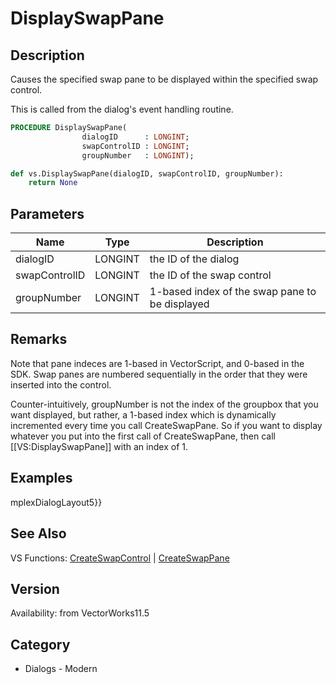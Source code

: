 # DisplaySwapPane

## Description
Causes the specified swap pane to be displayed within the specified swap control. 

This is called from the dialog's event handling routine.

```pascal
PROCEDURE DisplaySwapPane(
				dialogID      : LONGINT;
				swapControlID : LONGINT;
				groupNumber   : LONGINT);
```

```python
def vs.DisplaySwapPane(dialogID, swapControlID, groupNumber):
    return None
```

## Parameters
|Name|Type|Description|
|---|---|---|
|dialogID|LONGINT|the ID of the dialog|
|swapControlID|LONGINT|the ID of the swap control|
|groupNumber|LONGINT|1-based index of the swap pane to be displayed|

## Remarks
Note that pane indeces are 1-based in VectorScript, and 0-based in the SDK.  Swap panes are numbered sequentially in the order that they were inserted into the control.

Counter-intuitively, groupNumber is not the index of the groupbox that you want displayed, but rather, a 1-based index which is dynamically incremented every time you call CreateSwapPane. So if you want to display whatever you put into the first call of CreateSwapPane, then call [[VS:DisplaySwapPane]] with an index of 1.

## Examples
mplexDialogLayout5}}

## See Also
VS Functions:
[CreateSwapControl](CreateSwapControl.md) 
| [CreateSwapPane](CreateSwapPane.md)

## Version
Availability: from VectorWorks11.5

## Category
* Dialogs - Modern

